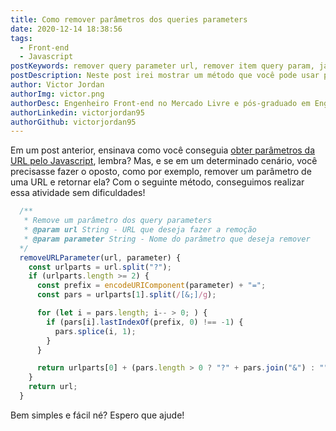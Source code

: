 ```yaml
---
title: Como remover parâmetros dos queries parameters
date: 2020-12-14 18:38:56
tags:
  - Front-end
  - Javascript
postKeywords: remover query parameter url, remover item query param, javascript, remove query parameter, how to remove query param js, front-end
postDescription: Neste post irei mostrar um método que você pode usar para remover um parâmetro da sua URL, do query parameter!
author: Victor Jordan
authorImg: victor.png
authorDesc: Engenheiro Front-end no Mercado Livre e pós-graduado em Engenharia de Software pela PUC-MG e formado em Banco de Dados pela Fatec, apaixonado por usabilidade, performance e UX!
authorLinkedin: victorjordan95
authorGithub: victorjordan95
---
```


Em um post anterior, ensinava como você conseguia [obter parâmetros da URL pelo Javascript](https://backefront.com.br/como-obter-parametros-url-javascript/), lembra?
Mas, e se em um determinado cenário, você precisasse fazer o oposto, como por exemplo, remover um parâmetro de uma URL e retornar ela?
Com o seguinte método, conseguimos realizar essa atividade sem dificuldades!

<!-- more -->

```javascript
  /**
   * Remove um parâmetro dos query parameters
   * @param url String - URL que deseja fazer a remoção
   * @param parameter String - Nome do parâmetro que deseja remover
  */
  removeURLParameter(url, parameter) {
    const urlparts = url.split("?");
    if (urlparts.length >= 2) {
      const prefix = encodeURIComponent(parameter) + "=";
      const pars = urlparts[1].split(/[&;]/g);

      for (let i = pars.length; i-- > 0; ) {
        if (pars[i].lastIndexOf(prefix, 0) !== -1) {
          pars.splice(i, 1);
        }
      }

      return urlparts[0] + (pars.length > 0 ? "?" + pars.join("&") : "");
    }
    return url;
  }
```

Bem simples e fácil né?
Espero que ajude!
